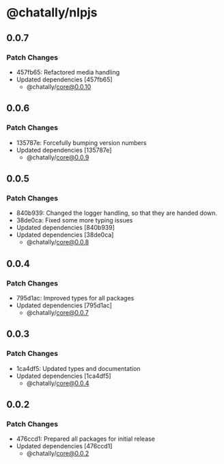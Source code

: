 # @chatally/nlpjs

## 0.0.7

### Patch Changes

- 457fb65: Refactored media handling
- Updated dependencies [457fb65]
  - @chatally/core@0.0.10

## 0.0.6

### Patch Changes

- 135787e: Forcefully bumping version numbers
- Updated dependencies [135787e]
  - @chatally/core@0.0.9

## 0.0.5

### Patch Changes

- 840b939: Changed the logger handling, so that they are handed down.
- 38de0ca: Fixed some more typing issues
- Updated dependencies [840b939]
- Updated dependencies [38de0ca]
  - @chatally/core@0.0.8

## 0.0.4

### Patch Changes

- 795d1ac: Improved types for all packages
- Updated dependencies [795d1ac]
  - @chatally/core@0.0.7

## 0.0.3

### Patch Changes

- 1ca4df5: Updated types and documentation
- Updated dependencies [1ca4df5]
  - @chatally/core@0.0.4

## 0.0.2

### Patch Changes

- 476ccd1: Prepared all packages for initial release
- Updated dependencies [476ccd1]
  - @chatally/core@0.0.2
